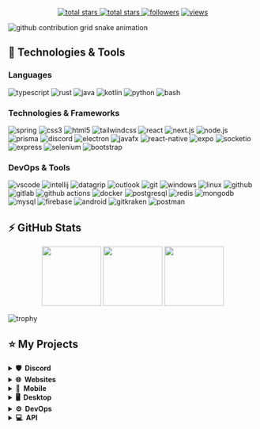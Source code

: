 <p align="center">
  <a href="https://github.com/codebymed?tab=repositories&sort=stargazers">
    <img alt="total stars" title="Total stars on GitHub" src="https://custom-icon-badges.herokuapp.com/badge/dynamic/json?logo=star&host=formatted-dynamic-badges.herokuapp.com&formatter=metric&style=for-the-badge&color=55960c&labelColor=488207&label=stars&query=$.stars&url=https://api.github-star-counter.workers.dev/user/codebymed"/>
  </a>
  <a href="https://github.com/codebymed?tab=repositories&sort=stargazers">
    <img alt="total stars" title="Total forks on GitHub" src="https://custom-icon-badges.herokuapp.com/badge/dynamic/json?logo=fork&host=formatted-dynamic-badges.herokuapp.com&formatter=metric&style=for-the-badge&color=ff0013&labelColor=ae1206&label=forks&query=$.forks&url=https://api.github-star-counter.workers.dev/user/codebymed"/>
  </a>
  <a href="https://github.com/codebymed?tab=followers">
    <img alt="followers" title="Follow me on Github" src="https://custom-icon-badges.herokuapp.com/github/followers/codebymed?color=236ad3&labelColor=1155ba&style=for-the-badge&logo=person-add&label=Follow&logoColor=white"/></a>
  <a href="https://github.com/codebymed/Simple-View-Counter">
    <img alt="views" title="GitHub profile views" src="https://komarev.com/ghpvc/?username=codebymed&style=for-the-badge&color=lightgrey"/>
  </a>
</p>

![github contribution grid snake animation](https://raw.githubusercontent.com/codebymed/codebymed/output/github-contribution-grid-snake-dark.svg)

## 🚀 Technologies & Tools

### Languages

![typescript](https://img.shields.io/badge/typescript-black?style=flat-square&logo=typescript)
![rust](https://img.shields.io/badge/rust-black?style=flat-square&logo=rust)
![java](https://custom-icon-badges.herokuapp.com/badge/java-black.svg?logo=java&logoColor=white&style=flat-square)
![kotlin](https://img.shields.io/badge/kotlin-black?style=flat-square&logo=kotlin)
![python](https://img.shields.io/badge/python-black?style=flat-square&logo=python)
![bash](https://img.shields.io/badge/bash-black?style=flat-square&logo=gnu-bash)

### Technologies & Frameworks

![spring](https://img.shields.io/badge/spring-black?style=flat-square&logo=spring)
![css3](https://img.shields.io/badge/css-black?style=flat-square&logo=css&logoColor=1572B6)
![html5](https://img.shields.io/badge/html5-black?style=flat-square&logo=html5)
![tailwindcss](https://img.shields.io/badge/tailwindcss-black?style=flat-square&logo=tailwindcss)
![react](https://img.shields.io/badge/react-black?style=flat-square&logo=react)
![next.js](https://img.shields.io/badge/next.js-black?style=flat-square&logo=next.js)
![node.js](https://img.shields.io/badge/node.js-black?style=flat-square&logo=node.js)
![prisma](https://img.shields.io/badge/prisma-black?style=flat-square&logo=prisma&logoColor=2D3748)
![discord](https://img.shields.io/badge/discord.js-black?style=flat-square&logo=discord)
![electron](https://img.shields.io/badge/electron-black?style=flat-square&logo=electron)
![javafx](https://custom-icon-badges.herokuapp.com/badge/javafx-black.svg?logo=java&logoColor=white&style=flat-square)
![react-native](https://img.shields.io/badge/react_native-black?style=flat-square&logo=react)
![expo](https://img.shields.io/badge/expo-black?style=flat-square&logo=expo)
![socketio](https://custom-icon-badges.herokuapp.com/badge/socketio-black.svg?logo=socketio&logoColor=white&style=flat-square)
![express](https://img.shields.io/badge/express-black?style=flat-square&logo=express)
![selenium](https://img.shields.io/badge/selenium-black?style=flat-square&logo=selenium)
![bootstrap](https://img.shields.io/badge/bootstrap-black?style=flat-square&logo=bootstrap)

### DevOps & Tools

![vscode](https://custom-icon-badges.herokuapp.com/badge/vscode-black.svg?logo=visual-studio-code&logoColor=007ACC&style=flat-square)
![intellij](https://img.shields.io/badge/intellij-black?style=flat-square&logo=intellij-idea)
![datagrip](https://img.shields.io/badge/datagrip-black?style=flat-square&logo=datagrip&logoColor=28D28D)
![outlook](https://custom-icon-badges.herokuapp.com/badge/outlook-black.svg?logo=outlook&logoColor=blue&style=flat-square)
![git](https://img.shields.io/badge/git-black?style=flat-square&logo=git)
![windows](https://custom-icon-badges.herokuapp.com/badge/windows-black.svg?logo=windows&logoColor=0078D6&style=flat-square)
![linux](https://img.shields.io/badge/linux-black?style=flat-square&logo=linux)
![github](https://img.shields.io/badge/github-black?style=flat-square&logo=github)
![gitlab](https://img.shields.io/badge/gitlab-black?style=flat-square&logo=gitlab)
![github actions](https://img.shields.io/badge/github_actions-black?style=flat-square&logo=github-actions)
![docker](https://img.shields.io/badge/docker-black?style=flat-square&logo=docker)
![postgresql](https://img.shields.io/badge/postgresql-black?style=flat-square&logo=postgresql)
![redis](https://img.shields.io/badge/redis-black?style=flat-square&logo=redis)
![mongodb](https://img.shields.io/badge/mongodb-black?style=flat-square&logo=mongodb)
![mysql](https://img.shields.io/badge/mysql-black?style=flat-square&logo=mysql)
![firebase](https://img.shields.io/badge/firebase-black?style=flat-square&logo=firebase)
![android](https://img.shields.io/badge/android-black?style=flat-square&logo=android)
![gitkraken](https://img.shields.io/badge/gitkraken-black?style=flat-square&logo=gitkraken)
![postman](https://img.shields.io/badge/postman-black?style=flat-square&logo=postman)

## ⚡ GitHub Stats

<p align="center">
    <img height="120px" src="https://github-readme-streak-stats.herokuapp.com/?user=codebymed&hide_border=true&theme=dark" />
    <img height="120px" src="https://github-readme-stats.vercel.app/api?username=codebymed&hide_title=true&hide_border=true&show_icons=true&include_all_commits=true&count_private=true&line_height=21&hide_rank=true&icon_color=fa8b00&theme=dark" />
    <img height="120px" src="https://github-readme-stats.vercel.app/api/top-langs/?username=codebymed&hide=html&hide_title=true&hide_border=true&layout=compact&langs_count=8&theme=dark" />
</p>

![trophy](https://github-profile-trophy.vercel.app/?username=codebymed&theme=onedark&column=-1)

## ⭐ My Projects

<details>
  <summary><b>🛡️ &nbsp;Discord</b></summary>
  <br/>
  <p align="center">
    None
  </p>
</details>

<details>
  <summary><b>🌐 &nbsp;Websites</b></summary>
  <br/>
  <p align="center">
    <a href="https://github.com/codebymed/echat">
      <img height="120px" src="https://github-readme-stats.vercel.app/api/pin/?username=codebymed&repo=echat&theme=react&bg_color=151515&title_color=fff&icon_color=fa8b00&hide_border=true&show_icons=false" />
    </a>
    <a href="https://github.com/codebymed/privnote">
      <img height="120px" src="https://github-readme-stats.vercel.app/api/pin/?username=codebymed&repo=privnote&theme=react&bg_color=151515&title_color=fff&icon_color=fa8b00&hide_border=true&show_icons=false" />
    </a>
  </p>
</details>

<details>
  <summary><b>📱 &nbsp;Mobile</b></summary>
  <br/>
  <p align="center">
    <!-- <a href="https://github.com/codebymed/world-of-gaming">
      <img height="120px" src="https://github-readme-stats.vercel.app/api/pin/?username=codebymed&repo=world-of-gaming&theme=react&bg_color=151515&title_color=fff&icon_color=fa8b00&hide_border=true&show_icons=false" />
    </a>
    -->
  </p>
</details>

<details>
  <summary><b>🖥️ &nbsp;Desktop</b></summary>
  <br/>
  <p align="center">
    <!--<a href="https://github.com/codebymed/clippy">
      <img height="120px" src="https://github-readme-stats.vercel.app/api/pin/?username=codebymed&repo=clippy&theme=react&bg_color=151515&title_color=fff&icon_color=fa8b00&hide_border=true&show_icons=false" />
    </a>
    <a href="https://github.com/codebymed/ColorDetector">
      <img height="120px" src="https://github-readme-stats.vercel.app/api/pin/?username=codebymed&repo=ColorDetector&theme=react&bg_color=151515&title_color=fff&icon_color=fa8b00&hide_border=true&show_icons=false" />
    </a>-->
  </p>
</details>

<details>
  <summary><b>⚙️ &nbsp;DevOps</b></summary>
  <br/>
  <p align="center">
    <!--<a href="https://github.com/codebymed/traefik">
      <img height="120px" src="https://github-readme-stats.vercel.app/api/pin/?username=codebymed&repo=traefik&theme=react&bg_color=151515&title_color=fff&icon_color=fa8b00&hide_border=true&show_icons=false" />
    </a>-->
  </p>
</details>

<details>
  <summary><b>💻 &nbsp;API</b></summary>
  <br/>
  <p align="center">
    <!--<a href="https://github.com/codebymed/igdb-graphql">
      <img height="120px" src="https://github-readme-stats.vercel.app/api/pin/?username=codebymed&repo=igdb-graphql&theme=react&bg_color=151515&title_color=fff&icon_color=fa8b00&hide_border=true&show_icons=false" />
    </a>-->
  </p>
</details>

<!--
<details>
  <summary><b>🔌 &nbsp;IDE Plugins</b></summary>
  <br/>
  <p align="center">
    <a href="https://github.com/codebymed/code-collector">
      <img height="120px" src="https://github-readme-stats.vercel.app/api/pin/?username=codebymed&repo=code-collector&theme=react&bg_color=151515&title_color=fff&icon_color=fa8b00&hide_border=true&show_icons=false" />
    </a>
    <a href="https://github.com/codebymed/code-collector-jetbrains">
      <img height="120px" src="https://github-readme-stats.vercel.app/api/pin/?username=codebymed&repo=code-collector-jetbrains&theme=react&bg_color=151515&title_color=fff&icon_color=fa8b00&hide_border=true&show_icons=false" />
    </a>
  </p>
</details>
-->
